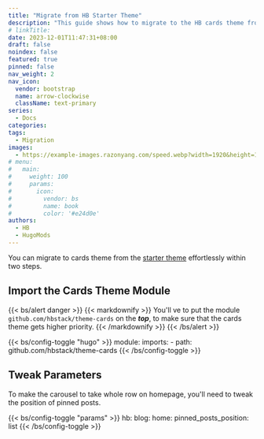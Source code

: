 ```yaml
---
title: "Migrate from HB Starter Theme"
description: "This guide shows how to migrate to the HB cards theme from the HB starter theme."
# linkTitle:
date: 2023-12-01T11:47:31+08:00
draft: false
noindex: false
featured: true
pinned: false
nav_weight: 2
nav_icon:
  vendor: bootstrap
  name: arrow-clockwise
  className: text-primary
series:
  - Docs
categories:
tags:
  - Migration
images:
  - https://example-images.razonyang.com/speed.webp?width=1920&height=1280
# menu:
#   main:
#     weight: 100
#     params:
#       icon:
#         vendor: bs
#         name: book
#         color: '#e24d0e'
authors:
  - HB
  - HugoMods
---
```


You can migrate to cards theme from the [starter theme](https://github.com/hbstack/theme) effortlessly within two steps.

## Import the Cards Theme Module

{{< bs/alert danger >}}
{{< markdownify >}}
You'll ve to put the module `github.com/hbstack/theme-cards` on the ___top___, to make sure that the cards theme gets higher priority.
{{< /markdownify >}}
{{< /bs/alert >}}

{{< bs/config-toggle "hugo" >}}
module:
  imports:
    - path: github.com/hbstack/theme-cards
{{< /bs/config-toggle >}}

## Tweak Parameters

To make the carousel to take whole row on homepage, you'll need to tweak the position of pinned posts.

{{< bs/config-toggle "params" >}}
hb:
  blog:
    home:
      pinned_posts_position: list
{{< /bs/config-toggle >}}

